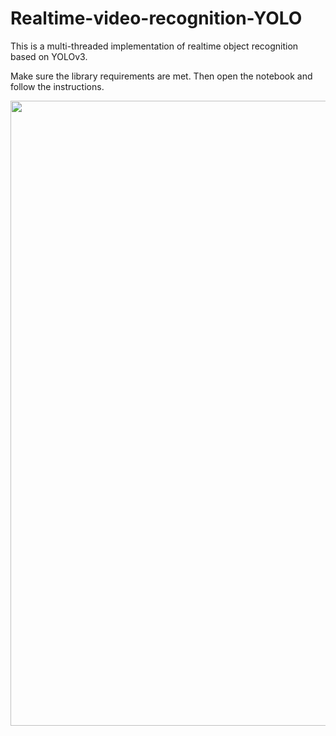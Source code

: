 # Realtime-video-recognition-YOLO

This is a multi-threaded implementation of realtime object recognition based on YOLOv3.

Make sure the library requirements are met. Then open the notebook and follow the instructions.

<img src="https://github.com/keygenx/Realtime-video-recognition-YOLO/blob/main/screenshot/1.png?raw=true" width="1000"></a>
